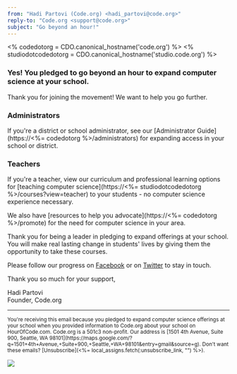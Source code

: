 ```yaml
---
from: "Hadi Partovi (Code.org) <hadi_partovi@code.org>"
reply-to: "Code.org <support@code.org>"
subject: "Go beyond an hour!"
---
```

  <% codedotorg = CDO.canonical_hostname('code.org') %>
  <% studiodotcodedotorg = CDO.canonical_hostname('studio.code.org') %>

### Yes! You pledged to go beyond an hour to expand computer science at your school.

Thank you for joining the movement! We want to help you go further.

### Administrators
If you're a district or school administrator, see our [Administrator Guide](https://<%= codedotorg %>/administrators) for expanding access in your school or district.

### Teachers
If you're a teacher, view our curriculum and professional learning options for [teaching computer science](https://<%= studiodotcodedotorg %>/courses?view=teacher) to your students - no computer science experience necessary.

We also have [resources to help you advocate](https://<%= codedotorg %>/promote) for the need for computer science in your area.

Thank you for being a leader in pledging to expand offerings at your school. You will make real lasting change in students' lives by giving them the opportunity to take these courses. 
 
Please follow our progress on [Facebook](https://www.facebook.com/Code.org) or on [Twitter](https://twitter.com/codeorg) to stay in touch.
 
Thank you so much for your support,

Hadi Partovi<br />
Founder, Code.org<br />

<hr/>
<small>
You're receiving this email because you pledged to expand computer science offerings at your school when you provided information to Code.org about your school on HourOfCode.com.  Code.org is a 501c3 non-profit. Our address is [1501 4th Avenue, Suite 900, Seattle, WA 98101](https://maps.google.com/?q=1501+4th+Avenue,+Suite+900,+Seattle,+WA+98101&entry=gmail&source=g). Don't want these emails? [Unsubscribe](<%= local_assigns.fetch(:unsubscribe_link, "") %>).
</small>

![](<%= local_assigns.fetch(:tracking_pixel, "") %>)

 
